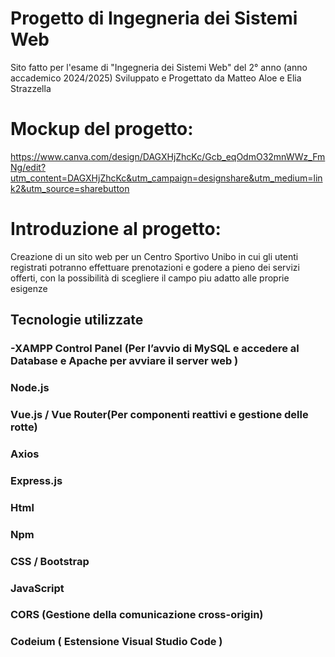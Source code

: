# Progetto di Ingegneria dei Sistemi Web
Sito fatto per l'esame di "Ingegneria dei Sistemi Web" del 2° anno (anno accademico 2024/2025) Sviluppato e Progettato da Matteo Aloe e Elia Strazzella 


# Mockup del progetto:
https://www.canva.com/design/DAGXHjZhcKc/Gcb_eqOdmO32mnWWz_FmNg/edit?utm_content=DAGXHjZhcKc&utm_campaign=designshare&utm_medium=link2&utm_source=sharebutton 

# Introduzione al progetto:
Creazione di un sito web per un Centro Sportivo Unibo in cui gli utenti registrati potranno effettuare prenotazioni e godere a pieno dei servizi offerti, con la possibilità di scegliere il campo piu adatto alle proprie esigenze


## **Tecnologie utilizzate**
### -XAMPP Control Panel (Per l’avvio di MySQL e accedere al Database e Apache per avviare il server web )
### Node.js
### Vue.js / Vue Router(Per componenti reattivi e gestione delle rotte)
### Axios
### Express.js
###	Html
###	Npm
###	CSS / Bootstrap
###	JavaScript
###	CORS (Gestione della comunicazione cross-origin)
###	Codeium ( Estensione Visual Studio Code )

